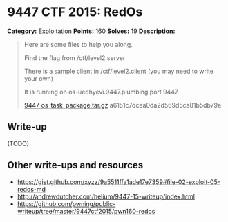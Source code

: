 # 9447 CTF 2015: RedOs

**Category:** Exploitation
**Points:** 160
**Solves:** 19
**Description:**

> Here are some files to help you along.
>
>  Find the flag from /ctf/level2.server
> 
>  There is a sample client in /ctf/level2.client (you may need to write your own)
> 
>  It is running on os-uedhyevi.9447.plumbing port 9447
> 
> [9447_os_task_package.tar.gz](./9447_os_task_package-a6151c7dcea0da2d569d5ca81b5db79e.tar.gz)  a6151c7dcea0da2d569d5ca81b5db79e


## Write-up

(TODO)

## Other write-ups and resources

* <https://gist.github.com/xyzz/9a5511ffa1ade17e7359#file-02-exploit-05-redos-md>
* <http://andrewdutcher.com/helium/9447-15-writeup/index.html>
* <https://github.com/pwning/public-writeup/tree/master/9447ctf2015/pwn160-redos>
